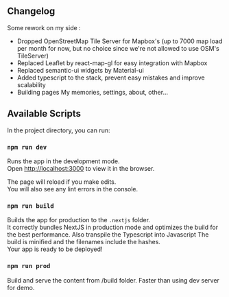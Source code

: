## Changelog

Some rework on my side :

-   Dropped OpenStreetMap Tile Server for Mapbox's (up to 7000 map load per month for now, but no choice since we're not allowed to use OSM's TileServer)
-   Replaced Leaflet by react-map-gl for easy integration with Mapbox
-   Replaced semantic-ui widgets by Material-ui
-   Added typescript to the stack, prevent easy mistakes and improve scalability
-   Building pages My memories, settings, about, other...

## Available Scripts

In the project directory, you can run:

### `npm run dev`

Runs the app in the development mode.<br />
Open [http://localhost:3000](http://localhost:3000) to view it in the browser.

The page will reload if you make edits.<br />
You will also see any lint errors in the console.

### `npm run build`

Builds the app for production to the `.nextjs` folder.<br />
It correctly bundles NextJS in production mode and optimizes the build for the best performance.
Also transpile the Typescript into Javascript
The build is minified and the filenames include the hashes.<br />
Your app is ready to be deployed!

### `npm run prod`

Build and serve the content from /build folder.
Faster than using dev server for demo.
